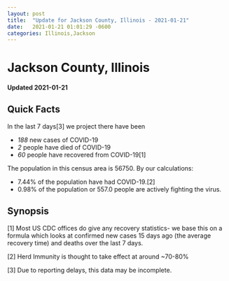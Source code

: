 ```yaml
---
layout: post
title:  "Update for Jackson County, Illinois - 2021-01-21"
date:   2021-01-21 01:01:29 -0600
categories: Illinois,Jackson
---
```


# Jackson County, Illinois
#### Updated 2021-01-21

## Quick Facts

In the last 7 days[3] we project there have been
- *188* new cases of COVID-19
- *2* people have died of COVID-19
- *60* people have recovered from COVID-19[1]

The population in this census area is 56750. By our calculations:
- 7.44% of the population have had COVID-19.[2]
- 0.98% of the population or 557.0 people are actively fighting the virus.

## Synopsis




[1] Most US CDC offices do give any recovery statistics- we base this on a formula which looks at confirmed new cases
15 days ago (the average recovery time) and deaths over the last 7 days.

[2] Herd Immunity is thought to take effect at around ~70-80%

[3] Due to reporting delays, this data may be incomplete.
 
    